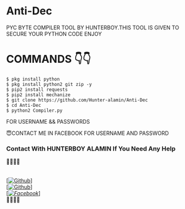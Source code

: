 # Anti-Dec
PYC BYTE COMPILER TOOL BY HUNTERBOY.THIS TOOL IS GIVEN TO SECURE YOUR PYTHON CODE  ENJOY

# COMMANDS 👇👇
````
$ pkg install python 
$ pkg install python2 git zip -y
$ pip2 install requests 
$ pip2 install mechanize 
$ git clone https://github.com/Hunter-alamin/Anti-Dec
$ cd Anti-Dec
$ python2 Compiler.py

````
FOR USERNAME && PASSWORDS

😇CONTACT ME IN FACEBOOK FOR USERNAME AND PASSWORD

### Contact With HUNTERBOY ALAMIN If You Need Any Help
<b>🔰🔰🔰🔰</b> </br></b></br> <br>[[![Github](https://img.shields.io/badge/Github-[HUNTERBOY_ALAMIN]-blue?style=flat-square&logo=GITHUBlogoColor=blue&labelColor=blue)](https://github.com/DevillHunter)] <br> [[![Github](https://img.shields.io/badge/TELEGRAM-[HUNTERBOY_ALAMIN]-red?style=flat-square&logo=TELEGRAMlogoColor=red&labelColor=cyan)](https://t.me/alamin123khan)]<br> [_[![Facebook](https://img.shields.io/badge/Facebook-HUNTERBOY_ALAMIN]-yellow?style=flat-square&logo=facebooklogoColor=green&labelColor=red)](https://www.facebook.com/alaminkhan.60)_]<br><b>🔰🔰🔰🔰

